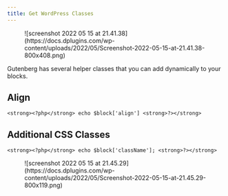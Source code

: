 ```yaml
---
title: Get WordPress Classes
---
```


<figure class="wp-block-image size-large">![screenshot 2022 05 15 at 21.41.38](https://docs.dplugins.com/wp-content/uploads/2022/05/Screenshot-2022-05-15-at-21.41.38-800x408.png)</figure>Gutenberg has several helper classes that you can add dynamically to your blocks.

## Align

`<strong><?php</strong> echo $block['align'] <strong>?></strong>`

## Additional CSS Classes

`<strong><?php</strong> echo $block['className']; <strong>?></strong>`

<figure class="wp-block-image size-large">![screenshot 2022 05 15 at 21.45.29](https://docs.dplugins.com/wp-content/uploads/2022/05/Screenshot-2022-05-15-at-21.45.29-800x119.png)</figure>